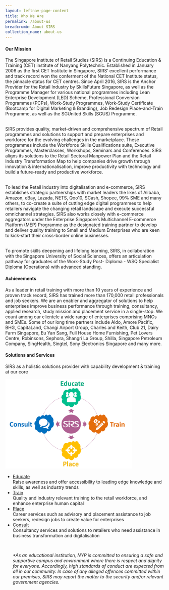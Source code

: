 ```yaml
---
layout: leftnav-page-content
title: Who We Are
permalink: /about-us
breadcrumb: About SIRS
collection_name: about-us
---
```


<h4>Our Mission</h4>
<p>
The Singapore Institute of Retail Studies (SIRS) is a Continuing Education & Training (CET) institute of Nanyang Polytechnic. Established in January 2006 as the first CET Institute in Singapore, SIRS’ excellent performance and track record won the conferment of the National CET Institute status, the pinnacle status for CET centres. Since April 2016, SIRS is the Anchor Provider for the Retail Industry by SkillsFuture Singapore, as well as the Programme Manager for various national programmes including Lean Enterprise Development (LED) Scheme, Professional Conversion Programmes (PCPs), Work-Study Programmes, Work-Study Certificate (Bootcamp for Digital Marketing & Branding), Job Redesign Place-and-Train Programme, as well as the SGUnited Skills (SGUS) Programme.<br>
 <br>
 
SIRS provides quality, market-driven and comprehensive spectrum of Retail programmes and solutions to support and prepare enterprises and workforce for the evolving challenges in the marketplace. These programmes include the Workforce Skills Qualifications suite, Executive Programmes, Masterclasses, Workshops, Seminars and Conferences. SIRS aligns its solutions to the Retail Sectoral Manpower Plan and the Retail Industry Transformation Map to help companies drive growth through innovation & internationalisation, improve productivity with technology and build a future-ready and productive workforce.<br>
<br>

To lead the Retail industry into digitalisation and e-commerce, SIRS establishes strategic partnerships with market leaders the likes of Alibaba, Amazon, eBay, Lazada, NETS, Qoo10, SCash, Shopee, 99% SME and many others, to co-create a suite of cutting edge digital programmes to help retailers navigate the changing retail landscape and execute successful omnichannel strategies. SIRS also works closely with e-commerce aggregators under the Enterprise Singapore’s Multichannel E-commerce Platform (MEP) Programme as the designated training partner to develop and deliver quality training to Small and Medium Enterprises who are keen to kick-start their cross-border online businesses.<br>
<br>
 
To promote skills deepening and lifelong learning, SIRS, in collaboration with the Singapore University of Social Sciences, offers an articulation pathway for graduates of the Work-Study Post- Diploma - WSQ Specialist Diploma (Operations) with advanced standing. 
</p>

<h4>Achievements</h4>
<p>
 As a leader in retail training with more than 10 years of experience and proven track record, SIRS has trained more than 170,000 retail professionals and job seekers. We are an enabler and aggregator of solutions to help enterprises improve business performance through training, consultancy, applied research, study mission and placement service in a single-stop. We count among our clientele a wide range of enterprises comprising MNCs and SMEs. Some of our long time partners include Aldo, Amore Pacific, BHG, CapitaLand, Changi Airport Group, Charles and Keith, Club 21, Dairy Farm Singapore, Eu Yan Sang, Full House Home Furnishing, Pet Lovers Centre, Robinsons, Sephora, Shangri La Group, Shilla, Singapore Petroleum Company, SingHealth, Singtel, Sony Electronics Singapore and many more.
</p>
 
<h4>Solutions and Services</h4>
<p>SIRS as a holistic solutions provider with capability development & training at our core</p> 
 
<img src="images-2021/AboutUs_SIRS_Solutions&Services.png" style="width:80%;">

<p>
<ul>
 <li><a href="/services/education-and-training">Educate</a></li>
Raise awareness and offer accessibility to leading edge knowledge and skills, as well as industry trends 

<li><a href="/services/education-and-training">Train</a></li>
Quality and industry relevant training to the retail workforce, and enhance enterprise human capital

<li><a href="/services/career-services">Place</a></li>
Career services such as advisory and placement assistance to job seekers, redesign jobs to create value for enterprises

<li><a href="/services/consultancy">Consult</a></li>
Consultancy services and solutions to retailers who need assistance in business transformation and digitalisation
</p>
<br>

<i>*As an educational institution, NYP is committed to ensuring a safe and supportive campus and environment where there is respect and dignity for everyone. Accordingly, high standards of conduct are expected from all in our community. In case of any alleged offences committed within our premises, SIRS may report the matter to the security and/or relevant government agencies.</i>
